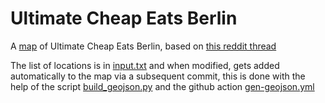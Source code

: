 # Ultimate Cheap Eats Berlin

A [map](https://github.com/diaasami/uceb/blob/main/locations.geojson) of Ultimate Cheap Eats Berlin, based on [this reddit thread](https://www.reddit.com/r/berlin/comments/oxois3/ultimate_cheap_eats_in_berlin_thread/?utm_source=share&utm_medium=web2x&context=3)

The list of locations is in [input.txt](https://github.com/diaasami/uceb/blob/main/input.txt)
and when modified, gets added automatically to the map via a subsequent commit, 
this is done with the help of the script [build_geojson.py](https://github.com/diaasami/uceb/blob/main/build_geojson.py) and the github action [gen-geojson.yml](https://github.com/diaasami/uceb/blob/main/.github/workflows/gen-geojson.yml)
